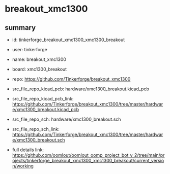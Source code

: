 # breakout_xmc1300
 
## summary 
* id: tinkerforge_breakout_xmc1300_xmc1300_breakout
* user: tinkerforge
* name: breakout_xmc1300
* board: xmc1300_breakout
* repo: https://github.com/Tinkerforge/breakout_xmc1300
* src_file_repo_kicad_pcb: hardware/xmc1300_breakout.kicad_pcb
* src_file_repo_kicad_pcb_link: https://github.com/Tinkerforge/breakout_xmc1300/tree/master/hardware/xmc1300_breakout.kicad_pcb


* src_file_repo_sch: hardware/xmc1300_breakout.sch
* src_file_repo_sch_link: https://github.com/Tinkerforge/breakout_xmc1300/tree/master/hardware/xmc1300_breakout.sch
* full details link: https://github.com/oomlout/oomlout_oomp_project_bot_v_2/tree/main/projects/tinkerforge_breakout_xmc1300_xmc1300_breakout/current_version/working  







